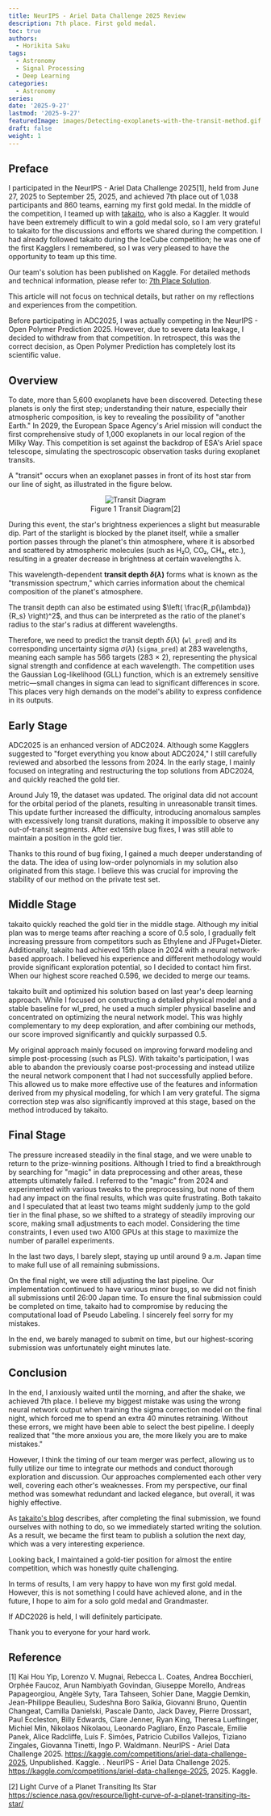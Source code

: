 ```yaml
---
title: NeurIPS - Ariel Data Challenge 2025 Review
description: 7th place. First gold medal.
toc: true
authors:
  - Horikita Saku
tags:
  - Astronomy
  - Signal Processing
  - Deep Learning
categories:
  - Astronomy
series:
date: '2025-9-27'
lastmod: '2025-9-27'
featuredImage: images/Detecting-exoplanets-with-the-transit-method.gif
draft: false
weight: 1
---
```


## Preface
I participated in the NeurIPS - Ariel Data Challenge 2025[1], held from June 27, 2025 to September 25, 2025, and achieved 7th place out of 1,038 participants and 860 teams, earning my first gold medal. In the middle of the competition, I teamed up with [takaito](https://x.com/takaito0423), who is also a Kaggler. It would have been extremely difficult to win a gold medal solo, so I am very grateful to takaito for the discussions and efforts we shared during the competition.
I had already followed takaito during the IceCube competition; he was one of the first Kagglers I remembered, so I was very pleased to have the opportunity to team up this time.

<blockquote class="twitter-tweet" data-theme="dark">
  <a href="https://twitter.com/HorikitaSaku/status/1971040402074714379?ref_src=twsrc%5Etfw"></a>
</blockquote>
<script async src="https://platform.twitter.com/widgets.js" charset="utf-8"></script>

Our team's solution has been published on Kaggle. For detailed methods and technical information, please refer to: [7th Place Solution](https://www.kaggle.com/competitions/ariel-data-challenge-2025/writeups/7st-place-solution/writeups/7st-place-solution).

This article will not focus on technical details, but rather on my reflections and experiences from the competition.

Before participating in ADC2025, I was actually competing in the NeurIPS - Open Polymer Prediction 2025. However, due to severe data leakage, I decided to withdraw from that competition. In retrospect, this was the correct decision, as Open Polymer Prediction has completely lost its scientific value.

## Overview

To date, more than 5,600 exoplanets have been discovered. Detecting these planets is only the first step; understanding their nature, especially their atmospheric composition, is key to revealing the possibility of "another Earth." In 2029, the European Space Agency's Ariel mission will conduct the first comprehensive study of 1,000 exoplanets in our local region of the Milky Way. This competition is set against the backdrop of ESA's Ariel space telescope, simulating the spectroscopic observation tasks during exoplanet transits.

A "transit" occurs when an exoplanet passes in front of its host star from our line of sight, as illustrated in the figure below.

<div style="text-align: center;">
    <img src="../../../images/656348main_ToV_transit_diag.jpg" alt="Transit Diagram"/>
    <p style="margin-top: 1px;">Figure 1 Transit Diagram[2]</p>
</div>

During this event, the star's brightness experiences a slight but measurable dip. Part of the starlight is blocked by the planet itself, while a smaller portion passes through the planet's thin atmosphere, where it is absorbed and scattered by atmospheric molecules (such as H₂O, CO₂, CH₄, etc.), resulting in a greater decrease in brightness at certain wavelengths λ.

This wavelength-dependent **transit depth $\delta(\lambda)$** forms what is known as the "transmission spectrum," which carries information about the chemical composition of the planet's atmosphere.

The transit depth can also be estimated using $\left( \frac{R_p(\lambda)}{R_s} \right)^2$, and thus can be interpreted as the ratio of the planet's radius to the star's radius at different wavelengths.

Therefore, we need to predict the transit depth $\delta(\lambda)$ (`wl_pred`) and its corresponding uncertainty sigma $\sigma(\lambda)$ (`sigma_pred`) at 283 wavelengths, meaning each sample has 566 targets (283 × 2), representing the physical signal strength and confidence at each wavelength. The competition uses the Gaussian Log-likelihood (GLL) function, which is an extremely sensitive metric—small changes in sigma can lead to significant differences in score. This places very high demands on the model's ability to express confidence in its outputs.

## Early Stage

ADC2025 is an enhanced version of ADC2024. Although some Kagglers suggested to "forget everything you know about ADC2024," I still carefully reviewed and absorbed the lessons from 2024. In the early stage, I mainly focused on integrating and restructuring the top solutions from ADC2024, and quickly reached the gold tier.

<blockquote class="twitter-tweet" data-theme="dark">
  <a href="https://twitter.com/HorikitaSaku/status/1953512218869608947"></a>
</blockquote>
<script async src="https://platform.twitter.com/widgets.js" charset="utf-8"></script>

Around July 19, the dataset was updated. The original data did not account for the orbital period of the planets, resulting in unreasonable transit times. This update further increased the difficulty, introducing anomalous samples with excessively long transit durations, making it impossible to observe any out-of-transit segments. After extensive bug fixes, I was still able to maintain a position in the gold tier.

Thanks to this round of bug fixing, I gained a much deeper understanding of the data. The idea of using low-order polynomials in my solution also originated from this stage. I believe this was crucial for improving the stability of our method on the private test set.

## Middle Stage

takaito quickly reached the gold tier in the middle stage. Although my initial plan was to merge teams after reaching a score of 0.5 solo, I gradually felt increasing pressure from competitors such as Ethylene and JFPuget+Dieter. Additionally, takaito had achieved 15th place in 2024 with a neural network-based approach. I believed his experience and different methodology would provide significant exploration potential, so I decided to contact him first. When our highest score reached 0.596, we decided to merge our teams.

<blockquote class="twitter-tweet" data-theme="dark">
  <a href="https://twitter.com/HorikitaSaku/status/1957500969333485995"></a>
</blockquote>
<script async src="https://platform.twitter.com/widgets.js" charset="utf-8"></script>

takaito built and optimized his solution based on last year's deep learning approach. While I focused on constructing a detailed physical model and a stable baseline for wl_pred, he used a much simpler physical baseline and concentrated on optimizing the neural network model. This was highly complementary to my deep exploration, and after combining our methods, our score improved significantly and quickly surpassed 0.5.

My original approach mainly focused on improving forward modeling and simple post-processing (such as PLS). With takaito's participation, I was able to abandon the previously coarse post-processing and instead utilize the neural network component that I had not successfully applied before. This allowed us to make more effective use of the features and information derived from my physical modeling, for which I am very grateful. The sigma correction step was also significantly improved at this stage, based on the method introduced by takaito.

## Final Stage

The pressure increased steadily in the final stage, and we were unable to return to the prize-winning positions. Although I tried to find a breakthrough by searching for "magic" in data preprocessing and other areas, these attempts ultimately failed. I referred to the "magic" from 2024 and experimented with various tweaks to the preprocessing, but none of them had any impact on the final results, which was quite frustrating. Both takaito and I speculated that at least two teams might suddenly jump to the gold tier in the final phase, so we shifted to a strategy of steadily improving our score, making small adjustments to each model. Considering the time constraints, I even used two A100 GPUs at this stage to maximize the number of parallel experiments.

<blockquote class="twitter-tweet" data-theme="dark">
  <a href="https://twitter.com/HorikitaSaku/status/1969817200476438895"></a>
</blockquote>
<script async src="https://platform.twitter.com/widgets.js" charset="utf-8"></script>

In the last two days, I barely slept, staying up until around 9 a.m. Japan time to make full use of all remaining submissions.

On the final night, we were still adjusting the last pipeline. Our implementation continued to have various minor bugs, so we did not finish all submissions until 26:00 Japan time. To ensure the final submission could be completed on time, takaito had to compromise by reducing the computational load of Pseudo Labeling. I sincerely feel sorry for my mistakes.

In the end, we barely managed to submit on time, but our highest-scoring submission was unfortunately eight minutes late.

## Conclusion

In the end, I anxiously waited until the morning, and after the shake, we achieved 7th place. I believe my biggest mistake was using the wrong neural network output when training the sigma correction model on the final night, which forced me to spend an extra 40 minutes retraining. Without these errors, we might have been able to select the best pipeline. I deeply realized that "the more anxious you are, the more likely you are to make mistakes."

However, I think the timing of our team merger was perfect, allowing us to fully utilize our time to integrate our methods and conduct thorough exploration and discussion. Our approaches complemented each other very well, covering each other's weaknesses. From my perspective, our final method was somewhat redundant and lacked elegance, but overall, it was highly effective.

As [takaito's blog](https://takaito0423.hatenablog.com/entry/2025/09/26/000201?_gl=1*41mg8h*_gcl_au*ODIyOTg3MDI2LjE3NTU5MjIzMjM) describes, after completing the final submission, we found ourselves with nothing to do, so we immediately started writing the solution. As a result, we became the first team to publish a solution the next day, which was a very interesting experience.

Looking back, I maintained a gold-tier position for almost the entire competition, which was honestly quite challenging.

In terms of results, I am very happy to have won my first gold medal. However, this is not something I could have achieved alone, and in the future, I hope to aim for a solo gold medal and Grandmaster.

If ADC2026 is held, I will definitely participate.

Thank you to everyone for your hard work.

## Reference

[1] Kai Hou Yip, Lorenzo V. Mugnai, Rebecca L. Coates, Andrea Bocchieri, Orphée Faucoz, Arun Nambiyath Govindan, Giuseppe Morello, Andreas Papageorgiou, Angèle Syty, Tara Tahseen, Sohier Dane, Maggie Demkin, Jean-Philippe Beaulieu, Sudeshna Boro Saikia, Giovanni Bruno, Quentin Changeat, Camilla Danielski, Pascale Danto, Jack Davey, Pierre Drossart, Paul Eccleston, Billy Edwards, Clare Jenner, Ryan King, Theresa Lueftinger, Michiel Min, Nikolaos Nikolaou, Leonardo Pagliaro, Enzo Pascale, Emilie Panek, Alice Radcliffe, Luís F. Simões, Patricio Cubillos Vallejos, Tiziano Zingales, Giovanna Tinetti, Ingo P. Waldmann. NeurIPS - Ariel Data Challenge 2025. https://kaggle.com/competitions/ariel-data-challenge-2025, Unpublished. Kaggle. . NeurIPS - Ariel Data Challenge 2025. https://kaggle.com/competitions/ariel-data-challenge-2025, 2025. Kaggle.

[2] Light Curve of a Planet Transiting Its Star https://science.nasa.gov/resource/light-curve-of-a-planet-transiting-its-star/